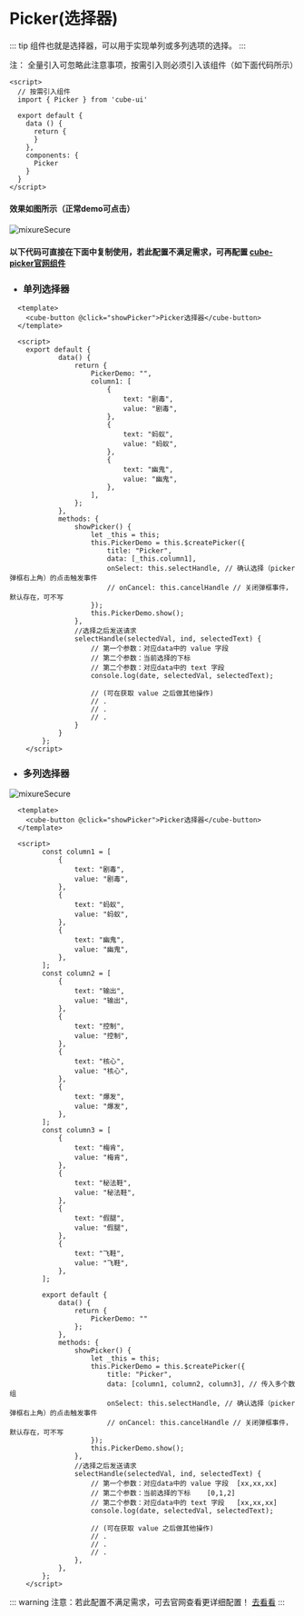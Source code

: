 # Picker(选择器)

::: tip
  组件也就是选择器，可以用于实现单列或多列选项的选择。 
:::

注： 全量引入可忽略此注意事项，按需引入则必须引入该组件（如下面代码所示）

``` vue{10,11,12}
<script>
  // 按需引入组件
  import { Picker } from 'cube-ui'

  export default {
    data () {
      return {
      }
    },
    components: {
      Picker
    }
  }
</script>
```


#### 效果如图所示（正常demo可点击） 
#### 

<img :src="$withBase('/cube-picker.png')" style="max-height:400px" alt="mixureSecure">

#### 以下代码可直接在下面中复制使用，若此配置不满足需求，可再配置 [cube-picker官网组件](https://didi.github.io/cube-ui/#/zh-CN/docs/picker "cube-picker组件") 


* ### 单列选择器

``` vue
  <template>
    <cube-button @click="showPicker">Picker选择器</cube-button>
  </template>

  <script>
    export default {
			data() {
				return {
					PickerDemo: "",
					column1: [
						{
							text: "剧毒",
							value: "剧毒",
						},
						{
							text: "蚂蚁",
							value: "蚂蚁",
						},
						{
							text: "幽鬼",
							value: "幽鬼",
						},
					],
				};
			},
			methods: {
				showPicker() {
					let _this = this;
					this.PickerDemo = this.$createPicker({
						title: "Picker",
						data: [_this.column1],
						onSelect: this.selectHandle, // 确认选择（picker弹框右上角）的点击触发事件
						// onCancel: this.cancelHandle // 关闭弹框事件，默认存在，可不写
					});
					this.PickerDemo.show();
				},
				//选择之后发送请求
				selectHandle(selectedVal, ind, selectedText) {
					// 第一个参数：对应data中的 value 字段
					// 第二个参数：当前选择的下标
					// 第二个参数：对应data中的 text 字段
					console.log(date, selectedVal, selectedText);

					// (可在获取 value 之后做其他操作)
					// .
					// .
					// .
				}
			}
		};
	</script>
```

###
* ### 多列选择器

<img :src="$withBase('/cube-picker-more.png')" style="max-height:400px" alt="mixureSecure">

``` vue{67}
  <template>
    <cube-button @click="showPicker">Picker选择器</cube-button>
  </template>

  <script>
		const column1 = [
			{
				text: "剧毒",
				value: "剧毒",
			},
			{
				text: "蚂蚁",
				value: "蚂蚁",
			},
			{
				text: "幽鬼",
				value: "幽鬼",
			},
		];
		const column2 = [
			{
				text: "输出",
				value: "输出",
			},
			{
				text: "控制",
				value: "控制",
			},
			{
				text: "核心",
				value: "核心",
			},
			{
				text: "爆发",
				value: "爆发",
			},
		];
		const column3 = [
			{
				text: "梅肯",
				value: "梅肯",
			},
			{
				text: "秘法鞋",
				value: "秘法鞋",
			},
			{
				text: "假腿",
				value: "假腿",
			},
			{
				text: "飞鞋",
				value: "飞鞋",
			},
		];
		
		export default {
			data() {
				return {
					PickerDemo: ""
				};
			},
			methods: {
				showPicker() {
					let _this = this;
					this.PickerDemo = this.$createPicker({
						title: "Picker",
						data: [column1, column2, column3], // 传入多个数组
						onSelect: this.selectHandle, // 确认选择（picker弹框右上角）的点击触发事件
						// onCancel: this.cancelHandle // 关闭弹框事件，默认存在，可不写
					});
					this.PickerDemo.show();
				},
				//选择之后发送请求
				selectHandle(selectedVal, ind, selectedText) {
					// 第一个参数：对应data中的 value 字段	[xx,xx,xx]
					// 第二个参数：当前选择的下标	[0,1,2]
					// 第二个参数：对应data中的 text 字段	[xx,xx,xx]
					console.log(date, selectedVal, selectedText);

					// (可在获取 value 之后做其他操作)
					// .
					// .
					// .
				},
			},
		};
	</script>
```


::: warning
  注意：若此配置不满足需求，可去官网查看更详细配置！ [去看看](https://didi.github.io/cube-ui/#/zh-CN/docs/picker "cube-picker组件") 
:::

